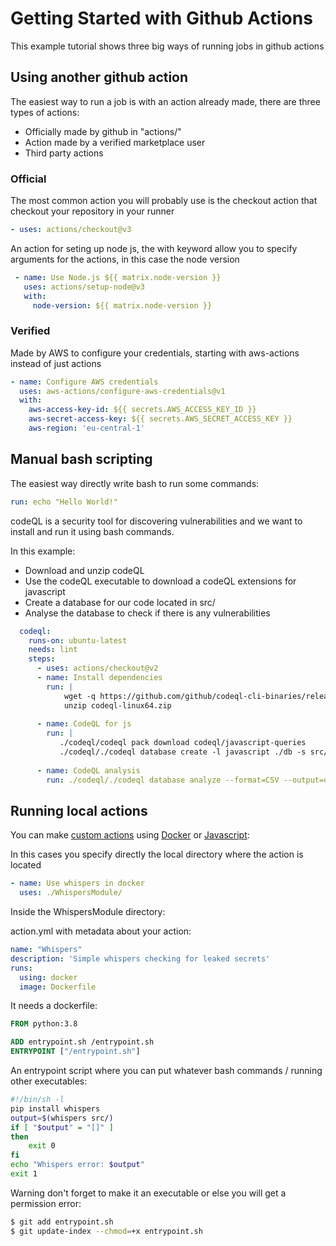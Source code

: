 # Getting Started with Github Actions

This example tutorial shows three big ways of running jobs in github actions

## Using another github action

The easiest way to run a job is with an action already made, there are three types of actions:
- Officially made by github in "actions/"
- Action made by a verified marketplace user
- Third party actions

### Official
The most common action you will probably use is the checkout action that checkout your repository in your runner
```YAML
- uses: actions/checkout@v3
```
An action for seting up node js, the with keyword allow you to specify arguments for the actions, in this case the node version
```YAML
 - name: Use Node.js ${{ matrix.node-version }}
   uses: actions/setup-node@v3
   with:
     node-version: ${{ matrix.node-version }}
```

      
### Verified

Made by AWS to configure your credentials, starting with aws-actions instead of just actions
```YAML
- name: Configure AWS credentials
  uses: aws-actions/configure-aws-credentials@v1
  with:
    aws-access-key-id: ${{ secrets.AWS_ACCESS_KEY_ID }}
    aws-secret-access-key: ${{ secrets.AWS_SECRET_ACCESS_KEY }}
    aws-region: 'eu-central-1'
```

## Manual bash scripting

The easiest way directly write bash to run some commands:
```YAML
run: echo "Hello World!"
```
codeQL is a security tool for discovering vulnerabilities and we want to install and run it using bash commands.  

In this example:
- Download and unzip codeQL
- Use the codeQL executable to download a codeQL extensions for javascript
- Create a database for our code located in src/
- Analyse the database to check if there is any vulnerabilities
```YAML
  codeql:
    runs-on: ubuntu-latest
    needs: lint
    steps:
      - uses: actions/checkout@v2
      - name: Install dependencies
        run: |
            wget -q https://github.com/github/codeql-cli-binaries/releases/download/v2.12.3/codeql-linux64.zip
            unzip codeql-linux64.zip
              
      - name: CodeQL for js  
        run: |
           ./codeql/codeql pack download codeql/javascript-queries
           ./codeql/./codeql database create -l javascript ./db -s src/
            
      - name: CodeQL analysis 
        run: ./codeql/./codeql database analyze --format=CSV --output=output.csv db
```

## Running local actions

You can make [custom actions](https://docs.github.com/en/actions/creating-actions/about-custom-actions) using [Docker](https://docs.github.com/en/actions/creating-actions/creating-a-docker-container-action) or [Javascript](https://docs.github.com/en/actions/creating-actions/creating-a-javascript-action):

In this cases you specify directly the local directory where the action is located
```YAML
- name: Use whispers in docker
  uses: ./WhispersModule/
```

Inside the WhispersModule directory:

action.yml with metadata about your action:
```YAML
name: "Whispers"
description: 'Simple whispers checking for leaked secrets'
runs:
  using: docker
  image: Dockerfile
```
It needs a dockerfile:
```Dockerfile
FROM python:3.8

ADD entrypoint.sh /entrypoint.sh
ENTRYPOINT ["/entrypoint.sh"]
```

An entrypoint script where you can put whatever bash commands / running other executables:
```bash
#!/bin/sh -l
pip install whispers
output=$(whispers src/)
if [ "$output" = "[]" ]
then
	exit 0
fi
echo "Whispers error: $output"
exit 1
```
Warning don't forget to make it an executable or else you will get a permission error:
```bash
$ git add entrypoint.sh
$ git update-index --chmod=+x entrypoint.sh
```
